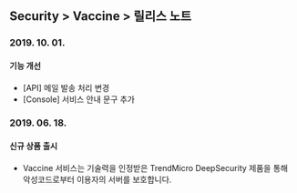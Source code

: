 ## Security > Vaccine > 릴리스 노트

### 2019. 10. 01.

#### 기능 개선

* [API] 메일 발송 처리 변경
* [Console] 서비스 안내 문구 추가


### 2019. 06. 18.

#### 신규 상품 출시

* Vaccine 서비스는 기술력을 인정받은 TrendMicro DeepSecurity 제품을 통해 악성코드로부터 이용자의 서버를 보호합니다.
